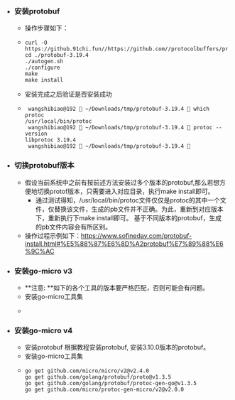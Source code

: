 - ### 安装protobuf
	- 操作步骤如下：
	- ```
	  curl -O https://github.91chi.fun//https://github.com//protocolbuffers/protobuf/archive/refs/tags/v3.19.4.tar.gz
	  cd ./protobuf-3.19.4
	  ./autogen.sh
	  ./configure
	  make
	  make install
	  
	  ```
	- 安装完成之后验证是否安装成功
	- ```
	   wangshibiao@192  ~/Downloads/tmp/protobuf-3.19.4  which protoc
	  /usr/local/bin/protoc
	   wangshibiao@192  ~/Downloads/tmp/protobuf-3.19.4  protoc --version
	  libprotoc 3.19.4
	   wangshibiao@192  ~/Downloads/tmp/protobuf-3.19.4 
	  
	  ```
- ### 切换protobuf版本
	- 假设当前系统中之前有按前述方法安装过多个版本的protobuf,那么若想方便地切换protof版本，只需要进入对应目录，执行make install即可。
		- 通过测试得知，/usr/local/bin/protoc文件仅仅是protoc的其中一个文件，仅替换该文件，生成的pb文件并不正确。为此，重新到对应版本下，重新执行下make install即可。 基于不同版本的protobuf，生成的pb文件内容会有所区别。
	- 操作过程示例如下：<a>https://www.sofineday.com/protobuf-install.html#%E5%88%87%E6%8D%A2protobuf%E7%89%88%E6%9C%AC</a>
- ### 安装go-micro v3
	- **注意: **如下的各个工具的版本要严格匹配，否则可能会有问题。
	- 安装go-micro工具集
	- ```
	  ```
- ### 安装go-micro v4
	- 安装protobuf 根据教程安装protobuf, 安装3.10.0版本的protobuf。
	- 安装go-micro工具集
	- ```
	  go get github.com/micro/micro/v2@v2.4.0
	  go get github.com/golang/protobuf/proto@v1.3.5
	  go get github.com/golang/protobuf/protoc-gen-go@v1.3.5
	  go get github.com/micro/protoc-gen-micro/v2@v2.0.0
	  ```